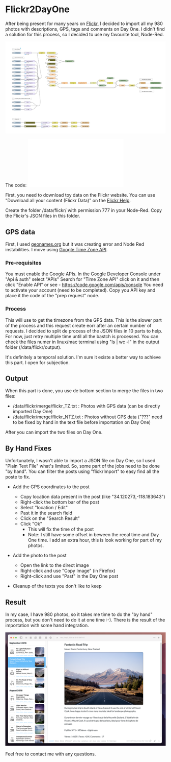 # Flickr2DayOne

After being present for many years on [Flickr](https://www.flickr.com/photos/lucas3d), I decided to import all my 980 photos with descriptions, GPS, tags and comments on Day One. I didn't find a solution for this process, so I decided to use my favourite tool, Node-Red.

![Flickr2DayOne Flow](Flickr2DayOne_flow.png)

The code: ![Flickr2DayOne Json](Flickr2DayOne.json)

First, you need to download toy data on the Flickr website. You can use "Download all your content (Flickr Data)" on the [Flickr Help](https://www.flickrhelp.com/hc/en-us/articles/4404079675156-Downloading-content-from-Flickr).

Create the folder /data/flickr/ with permission 777 in your Node-Red.
Copy the Flickr's JSON files in this folder.

## GPS data

First, I used [geonames.org](http://geonames.org) but it was creating error and Node Red instabilities.
I move using [Google Time Zone API](https://developers.google.com/maps/documentation/timezone/overview). 

### Pre-requisites

You must enable the Google APIs.
In the Google Developer Console under "Api & auth" select "APIs"
Search for "Time Zone API" click on it and then click "Enable API"
or see - https://code.google.com/apis/console
You need to activate your account (need to be completed).
Copy you API key and place it the code of the "prep request" node.

### Process

This will use to get the timezone from the GPS data. This is the slower part of the process and this request create eorr after an certain number of requests. I decided to split de process of the JSON files in 10 parts to help. For now, just retry multiple time until all the bastch is processed. You can check the files numer in linux/mac terminal using "ls | wc -l" in the output folder (/data/flickr/output).

It's definitely a temporal solution.
I'm sure it existe a better way to achieve this part. I open for subjection.

## Output

When this part is done, you use de bottom section to merge the files in two files:
* /data/flickr/merge/flickr_TZ.txt : Photos with GPS data (can be directly imported Day One)
* /data/flickr/merge/flickr_NTZ.txt : Photos without GPS data ("???" need to be fixed by hand in the text file before importation on Day One)

After you can import the two files on Day One.

## By Hand Fixes

Unfortunately, I wasn't able to import a JSON file on Day One, so I used "Plain Text File" what's limited.
So, some part of the jobs need to be done "by hand". You can filter the posts using "flickrImport" to easy find all the poste to fix.

* Add the GPS coordinates to the post
  * Copy location data present in the post (like "34.120273,-118.183643")
  * Right-click the bottom bar of the post
  * Select "location / Edit"
  * Past it in the search field
  * Click on the "Search Result"
  * Click "Ok"
    * This will fix the time of the post
    * Note: I still have some offset in beween the reeal time and Day One time. I add an extra hour, this is look working for part of my photos.
    
* Add the photo to the post
  * Open the link to the direct image
  * Right-click and use "Copy Image" (in Firefox)
  * Right-click and use "Past" in the Day One post

* Cleanup of the texts you don't like to keep
 
## Result 
 
In my case, I have 980 photos, so it takes me time to do the "by hand" process, but you don't need to do it at one time :-).
There is the result of the importation with some hand integration.

![DayOne](DayOne.png)


Feel free to contact me with any questions.

